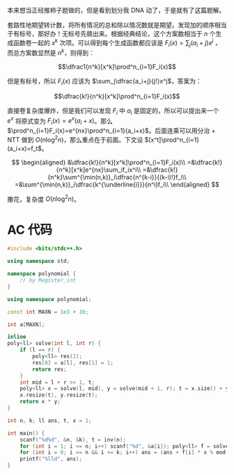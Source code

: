 本来想当正经推柿子题做的，但是看到划分我 DNA 动了，于是就有了这篇题解。

套路性地期望转计数，将所有情况的总和除以情况数就是期望。发现加的顺序相当于有标号，那好办！无标号先赣出来。根据经典结论，这个方案数相当于 $n$ 个生成函数卷一起的 $x^k$ 次项。可以得到每个生成函数都应该是 $F_i(x)=\sum_j(a_i+j)x^j$ ，而总方案数显然是 $n^k$，则得到：

$$\dfrac1{n^k}[x^k]\prod^n_{i=1}F_i(x)$$

但是有标号，所以 $F_i(x)$ 应该为 $\sum_j\dfrac{a_i+j}{j!}x^j$，答案为：

$$\dfrac{k!}{n^k}[x^k]\prod^n_{i=1}F_i(x)$$

直接卷复杂度爆炸，但是我们可以发现 $F_i$ 中 $a_i$ 是固定的，所以可以提出来一个 $e^x$ 将原式变为 $F_i(x)=e^x(a_i+x)$。那么 $\prod^n_{i=1}F_i(x)=e^{nx}\prod^n_{i=1}(a_i+x)$。后面连乘可以用分治 + NTT 做到 $O(n\log^2n)$，那么重点在于前面。下文设 $[x^t]\prod^n_{i=1}(a_i+x)=f_t$。

$$
\begin{aligned}
&\dfrac{k!}{n^k}[x^k]\prod^n_{i=1}F_i(x)\\
=&\dfrac{k!}{n^k}[x^k]e^{nx}\sum_if_ix^i\\
=&\dfrac{k!}{n^k}\sum^{\min(n,k)}_i\dfrac{n^{k-i}}{(k-i)!}f_i\\
=&\sum^{\min(n,k)}_i\dfrac{k^{\underline{i}}}{n^i}f_i\\
\end{aligned}
$$

撒花，复杂度 $O(n\log^2n)$。

# AC 代码

```cpp
#include <bits/stdc++.h>

using namespace std;

namespace polynomial {
	// by Register_int
}

using namespace polynomial;

const int MAXN = 1e3 + 10;

int a[MAXN];

inline 
poly<ll> solve(int l, int r) {
	if (l == r) {
		poly<ll> res(2);
		res[0] = a[l], res[1] = 1;
		return res;
	}
	int mid = l + r >> 1, t;
	poly<ll> x = solve(l, mid), y = solve(mid + 1, r); t = x.size() + y.size() - 1;
	x.resize(t), y.resize(t);
	return x * y;
}

int n, k; ll ans, t, x = 1;

int main() {
	scanf("%d%d", &n, &k), t = inv(n);
	for (int i = 1; i <= n; i++) scanf("%d", &a[i]); poly<ll> f = solve(1, n);
	for (int i = 0; i <= n && i <= k; i++) ans = (ans + f[i] * x % mod) % mod, x = x * t % mod * (k - i) % mod;
	printf("%lld", ans);
}
```